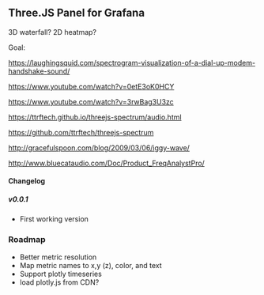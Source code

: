 ## Three.JS Panel for Grafana


3D waterfall?   2D heatmap?



Goal:

https://laughingsquid.com/spectrogram-visualization-of-a-dial-up-modem-handshake-sound/

https://www.youtube.com/watch?v=0etE3oK0HCY

https://www.youtube.com/watch?v=3rwBag3U3zc

https://ttrftech.github.io/threejs-spectrum/audio.html

https://github.com/ttrftech/threejs-spectrum

http://gracefulspoon.com/blog/2009/03/06/iggy-wave/

http://www.bluecataudio.com/Doc/Product_FreqAnalystPro/


#### Changelog

##### v0.0.1

- First working version



### Roadmap
 - Better metric resolution
 - Map metric names to x,y (z), color, and text
 - Support plotly timeseries
 - load plotly.js from CDN? 


